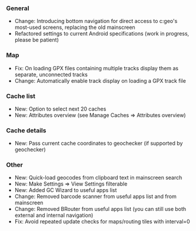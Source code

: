 ### General
- Change: Introducing bottom navigation for direct access to c:geo's most-used screens, replacing the old mainscreen
- Refactored settings to current Android specifications (work in progress, please be patient)

### Map
- Fix: On loading GPX files containing multiple tracks display them as separate, unconnected tracks
- Change: Automatically enable track display on loading a GPX track file

### Cache list
- New: Option to select next 20 caches
- New: Attributes overview (see Manage Caches => Attributes overview)

### Cache details
- New: Pass current cache coordinates to geochecker (if supported by geochecker)

### Other
- New: Quick-load geocodes from clipboard text in mainscreen search
- New: Make Settings => View Settings filterable
- New: Added GC Wizard to useful apps list
- Change: Removed barcode scanner from useful apps list and from mainscreen
- Change: Removed BRouter from useful apps list (you can still use both external and internal navigation)
- Fix: Avoid repeated update checks for maps/routing tiles with interval=0
